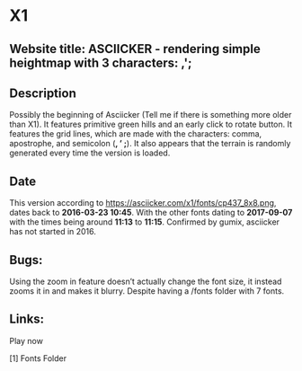# X1 

## Website title: ASCIICKER - rendering simple heightmap with 3 characters: ,';

## Description
Possibly the beginning of Asciicker (Tell me if there is something more older than X1). It features primitive green hills and an early click to rotate button. It features the grid lines, which are made with the characters: comma, apostrophe, and semicolon (**, ’ ;**). It also appears that the terrain is randomly generated every time the version is loaded.

## Date
This version according to https://asciicker.com/x1/fonts/cp437_8x8.png, dates back to **2016-03-23 10:45**. With the other fonts dating to **2017-09-07** with the times being around **11:13** to **11:15**. Confirmed by gumix, asciicker has not started in 2016.

## Bugs:
Using the zoom in feature doesn’t actually change the font size, it instead zooms it in and makes it blurry. Despite having a /fonts folder with 7 fonts.

## Links:
Play now

[1] Fonts Folder
